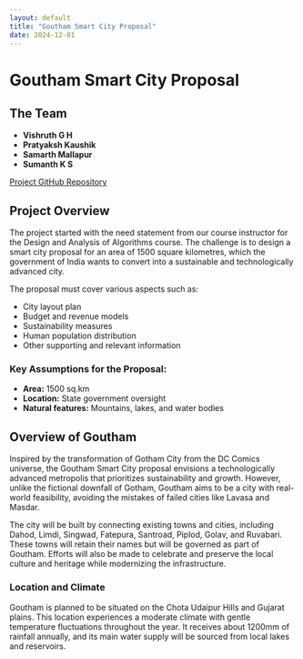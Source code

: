 ```yaml
---
layout: default
title: "Goutham Smart City Proposal"
date: 2024-12-01
---
```


# Goutham Smart City Proposal

## The Team

- **Vishruth G H**
- **Pratyaksh Kaushik**
- **Samarth Mallapur**
- **Sumanth K S**

[Project GitHub Repository](https://Project_Goutham.github.io)

## Project Overview

The project started with the need statement from our course instructor for the Design and Analysis of Algorithms course. The challenge is to design a smart city proposal for an area of 1500 square kilometres, which the government of India wants to convert into a sustainable and technologically advanced city.

The proposal must cover various aspects such as:

- City layout plan
- Budget and revenue models
- Sustainability measures
- Human population distribution
- Other supporting and relevant information

### Key Assumptions for the Proposal:

- **Area:** 1500 sq.km
- **Location:** State government oversight
- **Natural features:** Mountains, lakes, and water bodies

## Overview of Goutham

Inspired by the transformation of Gotham City from the DC Comics universe, the Goutham Smart City proposal envisions a technologically advanced metropolis that prioritizes sustainability and growth. However, unlike the fictional downfall of Gotham, Goutham aims to be a city with real-world feasibility, avoiding the mistakes of failed cities like Lavasa and Masdar.

The city will be built by connecting existing towns and cities, including Dahod, Limdi, Singwad, Fatepura, Santroad, Piplod, Golav, and Ruvabari. These towns will retain their names but will be governed as part of Goutham. Efforts will also be made to celebrate and preserve the local culture and heritage while modernizing the infrastructure.

### Location and Climate

Goutham is planned to be situated on the Chota Udaipur Hills and Gujarat plains. This location experiences a moderate climate with gentle temperature fluctuations throughout the year. It receives about 1200mm of rainfall annually, and its main water supply will be sourced from local lakes and reservoirs.
